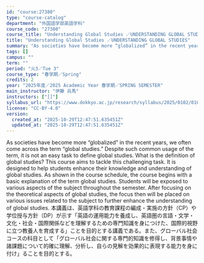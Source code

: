 ```yaml
---
id: "course:27380"
type: "course-catalog"
department: "外国語学部英語学科"
course_code: "27380"
course_title: "Understanding Global Studies ／UNDERSTANDING GLOBAL STUDIES"
title: "Understanding Global Studies ／UNDERSTANDING GLOBAL STUDIES"
summary: "As societies have become more “globalized” in the recent years, we often come across the term “global studies.” Despite …"
tags: []
campus: ""
term: ""
period: "火3／Tue 3"
course_type: "春学期／Spring"
credits: 2
year: "2025年度／2025 Academic Year 春学期／SPRING SEMESTER"
main_instructor: "伊藤 兵馬"
instructors: ["[]"]
syllabus_url: "https://www.dokkyo.ac.jp/research/syllabus/2025/0102/0102_27380_ja_JP.html"
license: "CC-BY-4.0"
version:
  created_at: "2025-10-29T12:47:51.635451Z"
  updated_at: "2025-10-29T12:47:51.635451Z"
---
```

As societies have become more “globalized” in the recent years, we often come across the term “global studies.” Despite such common usage of the term, it is not an easy task to define global studies. What is the definition of global studies? This course aims to tackle this challenging task. It is designed to help students enhance their knowledge and understanding of global studies. As shown in the course schedule, the course begins with a basic explanation of the term global studies. Students will be exposed to various aspects of the subject throughout the semester. After focusing on the theoretical aspects of global studies, the focus then will be placed on various issues related to the subject to further enhance the understanding of global studies. 本講義は、英語学科の教育課程の編成・実施の方針（CP）や学位授与方針（DP）が示す「英語の運用能力を養成し、英語圏の言語・文学・文化・社会・国際関係などを理解するための専門知識を身につけた、国際的視野に立つ教養人を育成する」ことを目的とする講義である。また、グローバル社会コースの科目として「グローバル社会に関する専門的知識を修得し、背景事情や諸課題について的確に理解、分析し、自らの見解を効果的に表現する能力を身に付け」ることを目的とする。
